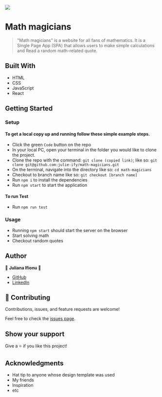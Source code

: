 ![](https://img.shields.io/badge/Microverse-blueviolet)

# Math magicians

> "Math magicians" is a website for all fans of mathematics. It is a Single Page App (SPA) that allows users to make simple calculations and Read a random math-related quote.

<!-- ![screenshot](./src/assets/images/scrnsht.png) -->

## Built With

- HTML
- CSS
- JavaScript
- React
<!-- ## Live Demo
Visit the live demo [here](https://bit.ly/3tI5qU1) -->

## Getting Started

### Setup

#### To get a local copy up and running follow these simple example steps.

- Click the green `Code` button on the repo
- In your local PC, open your terminal in the folder you would like to clone the project.
- Clone the repo with the command: `git clone (copied link)`; like so: `git clone git@github.com:julie-ify/math-magicians.git`
- On the terminal, navigate into the directory like so: `cd math-magicians`
- Checkout to branch name like so: `git checkout [branch name]`
- Run `npm i` to install the dependencies
- Run `npm start` to start the application

#### To run Test

- Run `npm run test`

### Usage

- Running `npm start` should start the server on the browser
- Start solving math
- Checkout random quotes

## Author

👤 **Juliana Ifionu 💖**

- [GitHub](https://github.com/julie-ify)
- [LinkedIn](https://www.linkedin.com/in/e-ifionu/)

## 🤝 Contributing

Contributions, issues, and feature requests are welcome!

Feel free to check the [issues page](https://github.com/julie-ify/math-magicians/issues).

## Show your support

Give a ⭐️ if you like this project!

## Acknowledgments

- Hat tip to anyone whose design template was used
- My friends
- Inspiration
- etc
